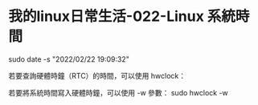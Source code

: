 # 我的linux日常生活-022-Linux 系統時間

sudo date -s "2022/02/22 19:09:32"

若要查詢硬體時鐘（RTC）的時間，可以使用 hwclock：

若要將系統時間寫入硬體時鐘，可以使用 -w 參數：
sudo hwclock -w

[](https://blog.gtwang.org/linux/howto-set-date-time-from-linux-command-prompt/)